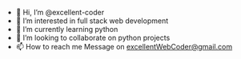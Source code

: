 - 👋 Hi, I’m @excellent-coder
- 👀 I’m interested in full stack web development
- 🌱 I’m currently learning python
- 💞️ I’m looking to collaborate on python projects
- 📫 How to reach me Message on <excellentWebCoder@gmail.com>

<!---
excellent-coder/excellent-coder is a ✨ special ✨ repository because its `README.md` (this file) appears on your GitHub profile.
You can click the Preview link to take a look at your changes.
--->
